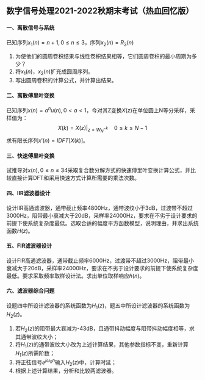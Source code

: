 ## 数字信号处理2021-2022秋期末考试（热血回忆版）



#### 一、离散信号与系统

已知序列$x_1(n)=n+1,0\le n\le3$，序列$x_2(n)=R_3(n)$

1. 为使他们的圆周卷积结果与线性卷积结果相等，它们圆周卷积的最小周期为多少？
2. 将$x_1(n)$，$x_2(n)$扩充成圆周序列。
3. 写出圆周卷积的计算公式，并计算出结果。



#### 二、离散傅里叶变换

已知序列$x(n)=a^nu(n),0<a<1$，今对其Z变换$X(z)$在单位圆上N等分采样，采样值为：
$$
X(k)=X(z)|_{z=W_N^{-k}}\quad0\le k\le N-1
$$
求有限长序列$x'(n)=IDFT[X(k)]$。



#### 三、快速傅里叶变换

试推导对$x(n),0\le n\le 34$采取复合数分解方式的快速傅里叶变换计算公式，并比较直接计算DFT和采用快速方式计算所需要的乘法次数。



#### 四、IIR滤波器设计

设计IIR高通滤波器，通带截止频率4800Hz，通带波纹小于3dB，过渡带不超过3000Hz，阻带最小衰减大于20dB，采样率24000Hz，要求在不劣于设计要求的前提下使系统复杂度最低。选取合适的幅度平方函数模型，说明理由，并求出系统函数$H(z)$。



#### 五、FIR滤波器设计

设计FIR高通滤波器，通带截止频率6000Hz，过渡带不超过3000Hz，阻带最小衰减大于20dB，采样率24000Hz，要求在不劣于设计要求的前提下使系统复杂度最低。要求采取频率取样设计法。求出单位取样响应$h(n)$。



#### 六、滤波器综合问题

设题四中所设计滤波器的系统函数为$H_1(z)$，题五中所设计滤波器的系统函数为$H_2(z)$。

1. 若$H_2(z)$的阻带最大衰减为-43dB，且通带抖动幅度与阻带抖动幅度相等，求其通带波纹大小；
2. 将$H_1(z)$的通带波纹大小改为上述计算结果，其他参数指标不变，重新计算$H_1(z)$所需阶数；
3. 将正弦信号$e^{j\omega_0n}$输入$H_2(z)$中，计算时延；
4. 根据上述计算结果，分析和比较两滤波器。